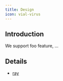 ```yaml
---
title: Design
icon: vial-virus
---
```


## Introduction

We support foo feature, ...

## Details

- [ray](ray.md)



